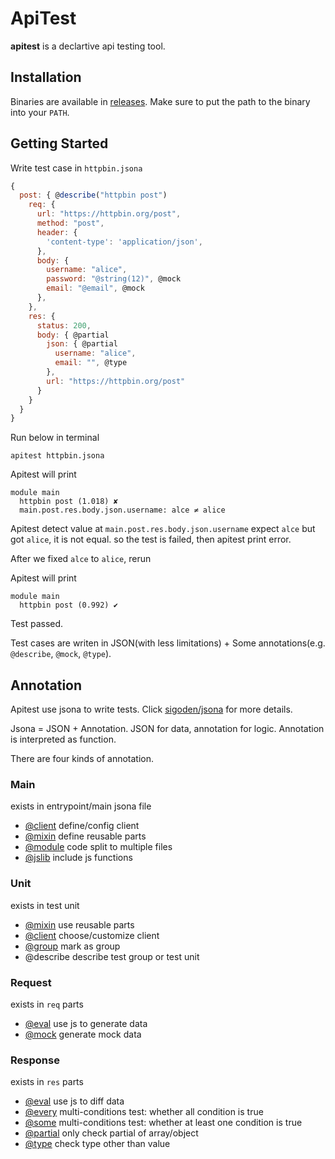 # ApiTest

**apitest** is a declartive api testing tool.

## Installation

  Binaries are available in [releases](https://github.com/sigoden/apitest/releases). Make sure to put the
  path to the binary into your `PATH`.

## Getting Started


Write test case in `httpbin.jsona` 

```js
{
  post: { @describe("httpbin post")
    req: {
      url: "https://httpbin.org/post",
      method: "post",
      header: {
        'content-type': 'application/json',
      },
      body: {
        username: "alice",
        password: "@string(12)", @mock
        email: "@email", @mock
      },
    },
    res: {
      status: 200,
      body: { @partial
        json: { @partial
          username: "alice",
          email: "", @type
        },
        url: "https://httpbin.org/post"
      }
    }
  }
}
```

Run below in terminal
```
apitest httpbin.jsona
```

Apitest will print

```
module main
  httpbin post (1.018) ✘
  main.post.res.body.json.username: alce ≠ alice

```

Apitest detect value at `main.post.res.body.json.username` expect `alce` but got `alice`, it is not equal. 
so the test is failed, then apitest print error.

After we fixed `alce` to `alice`, rerun

Apitest will print
```
module main
  httpbin post (0.992) ✔
```

Test passed.

Test cases are writen in JSON(with less limitations) + Some annotations(e.g. `@describe`, `@mock`, `@type`).

## Annotation

Apitest use jsona to write tests. Click [sigoden/jsona](https://github.com/sigoden/jsona) for more details.

Jsona = JSON + Annotation. JSON for data, annotation for logic. Annotation is interpreted as function.

There are four kinds of annotation.

### Main

exists in entrypoint/main jsona file

- [@client](./docs/client.md) define/config client
- [@mixin](./docs/mixin.md) define reusable parts
- [@module](./docs/module.md) code split to multiple files
- [@jslib](./docs/jslib.md) include js functions

### Unit

exists in test unit

- [@mixin](./docs/mixin.md) use reusable parts
- [@client](./docs/client.md) choose/customize client
- [@group](./docs/group.md) mark as group
- @describe describe test group or test unit

### Request

exists in `req` parts

- [@eval](./docs/eval.md) use js to generate data
- [@mock](./docs/mock.md) generate mock data

### Response

exists in `res` parts

- [@eval](./docs/eval.md) use js to diff data
- [@every](./docs/every.md) multi-conditions test: whether all condition is true
- [@some](./docs/some.md) multi-conditions test: whether at least one condition is true
- [@partial](./docs/partial.md) only check partial of array/object
- [@type](./docs/type.md) check type other than value

